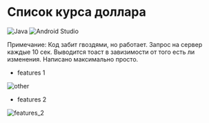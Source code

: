 # Список курса доллара
![Java](https://img.shields.io/badge/java-%23ED8B00.svg?style=for-the-badge&logo=java&logoColor=white)
![Android Studio](https://img.shields.io/badge/Android%20Studio-3DDC84.svg?style=for-the-badge&logo=android-studio&logoColor=white)

Примечание:
Код забит гвоздями, но работает. Запрос на сервер каждые 10 сек. Выводится тоаст в завизимости от того есть ли изменения.
Написано максимально просто.


- features 1

![other](https://user-images.githubusercontent.com/58209188/183246982-3fa60e9f-141f-4c05-9b1b-1bff0efbf53f.gif)



- features 2

![features_2](https://user-images.githubusercontent.com/58209188/183246246-e723eeed-8405-470a-9c39-fee4cdfad8d9.gif)

